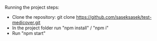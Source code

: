 Running the project steps:
- Clone the repository: git clone https://github.com/saseksasek/test-medicover.git
- In the project folder run "npm install" / "npm i"
- Run "npm start"
